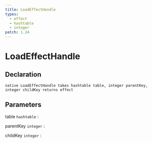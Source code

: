 ```yaml
---
title: LoadEffectHandle
types:
  - effect
  - hashtable
  - integer
patch: 1.24
---
```


# LoadEffectHandle

## Declaration

```jass
native LoadEffectHandle takes hashtable table, integer parentKey, integer childKey returns effect
```

## Parameters
table `hashtable`
: 

parentKey `integer`
: 

childKey `integer`
: 
